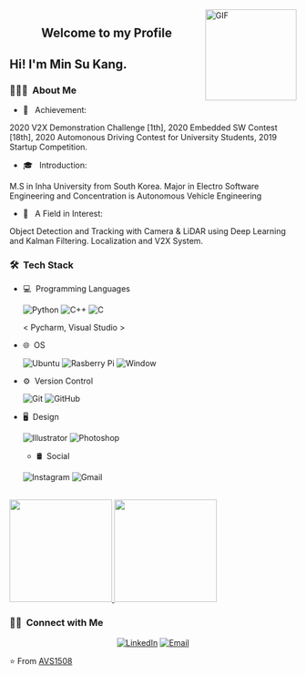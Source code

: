 <img align="right" alt="GIF" height="160px" src="https://media.giphy.com/media/du3J3cXyzhj75IOgvA/giphy.gif" />
<p align="center">
 <h2 align="center">Welcome to my Profile</h2>
</p>

<h2> Hi! I'm Min Su Kang.</h2>

<h3> 👨🏻‍💻 &nbsp;About Me </h3>

- 🤔 &nbsp; Achievement: 

2020 V2X Demonstration Challenge [1th], 2020 Embedded SW Contest [18th], 2020 Automonous Driving Contest for University Students, 2019 Startup Competition.
- 🎓 &nbsp; Introduction: 

M.S in Inha University from South Korea. Major in Electro Software Engineering and Concentration is Autonomous Vehicle Engineering
- 💼 &nbsp; A Field in Interest: 

Object Detection and Tracking with Camera & LiDAR using Deep Learning and Kalman Filtering. Localization and V2X System.


<h3> 🛠 &nbsp;Tech Stack</h3>

- 💻  &nbsp;Programming Languages

  ![Python](https://img.shields.io/badge/python%20-%2314354C.svg?&style=for-the-badge&logo=python&logoColor=white)
  ![C++](https://img.shields.io/badge/c++%20-%2300599C.svg?&style=for-the-badge&logo=c%2B%2B&ogoColor=white)
  ![C](https://img.shields.io/badge/c%23%20-%23239120.svg?&style=for-the-badge&logo=c-sharp&logoColor=white)
  
  < Pycharm, Visual Studio >
- 🌐 &nbsp;OS

  ![Ubuntu](https://img.shields.io/badge/Ubuntu-E95420?style=for-the-badge&logo=ubuntu&logoColor=white)
  ![Rasberry Pi](https://img.shields.io/badge/-Raspberry%20Pi-C51A4A?style=for-the-badge&logo=Raspberry-Pi)
  ![Window](https://img.shields.io/badge/Windows-0078D6?style=for-the-badge&logo=windows&logoColor=white)
- ⚙️ &nbsp;Version Control

  ![Git](https://img.shields.io/badge/git%20-%23F05033.svg?&style=for-the-badge&logo=git&logoColor=white)
  ![GitHub](https://img.shields.io/badge/github%20-%23121011.svg?&style=for-the-badge&logo=github&logoColor=white)
- 🖥 &nbsp;Design

  ![Illustrator](https://img.shields.io/badge/adobe%20illustrator%20-%23FF9A00.svg?&style=for-the-badge&logo=adobe%20illustrator&logoColor=white)
  ![Photoshop](https://img.shields.io/badge/adobe%20photoshop%20-%2331A8FF.svg?&style=for-the-badge&logo=adobe%20photoshop&logoColor=white)
  - 🛢 &nbsp;Social
 
  ![Instagram](https://img.shields.io/badge/Instagram%20-%23E4405F.svg?&style=for-the-badge&logo=Instagram&logoColor=white)
  ![Gmail](https://img.shields.io/badge/Gmail-D14836?style=for-the-badge&logo=gmail&logoColor=white)

<br/>

<a href="https://github.com/kangminsu1">
  <img height="180em" src="https://github-readme-stats.vercel.app/api?username=kangminsu1&theme=buefy&show_icons=true" />
  <img height="180em" src="https://github-readme-stats.vercel.app/api/top-langs/?username=kangminsu1&theme=buefy&layout=compact" />
</a>

<br/>

<h3> 🤝🏻 &nbsp;Connect with Me </h3>

<p align="center">
<a href="https://www.linkedin.com/in/kangminsu1/"><img alt="LinkedIn" src="https://img.shields.io/badge/LinkedIn-Aditya%20Vikram%20Singh-blue?style=flat-square&logo=linkedin"></a>
<a href="mailto:kangminsu243@gmail.com"><img alt="Email" src="https://img.shields.io/badge/Email-avsingh@umass.edu-blue?style=flat-square&logo=gmail"></a>
</p>


⭐️ From [AVS1508](https://github.com/AVS1508)
